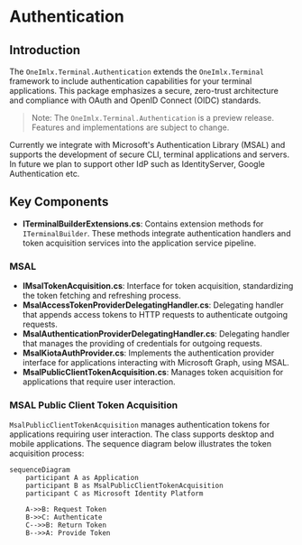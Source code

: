 # Authentication

## Introduction

The `OneImlx.Terminal.Authentication` extends the `OneImlx.Terminal` framework to include authentication capabilities for your terminal applications. This package emphasizes a secure, zero-trust architecture and compliance with OAuth and OpenID Connect (OIDC) standards.

> Note: The `OneImlx.Terminal.Authentication` is a preview release. Features and implementations are subject to change.

Currently we integrate with Microsoft's Authentication Library (MSAL) and supports the development of secure CLI, terminal applications and servers. In future we plan to support other IdP such as IdentityServer, Google Authentication etc.

## Key Components

- **ITerminalBuilderExtensions.cs**: Contains extension methods for `ITerminalBuilder`. These methods integrate authentication handlers and token acquisition services into the application service pipeline.

### MSAL
- **IMsalTokenAcquisition.cs**: Interface for token acquisition, standardizing the token fetching and refreshing process.
- **MsalAccessTokenProviderDelegatingHandler.cs**: Delegating handler that appends access tokens to HTTP requests to authenticate outgoing requests.
- **MsalAuthenticationProviderDelegatingHandler.cs**: Delegating handler that manages the providing of credentials for outgoing requests.
- **MsalKiotaAuthProvider.cs**: Implements the authentication provider interface for applications interacting with Microsoft Graph, using MSAL.
- **MsalPublicClientTokenAcquisition.cs**: Manages token acquisition for applications that require user interaction.

### MSAL Public Client Token Acquisition

`MsalPublicClientTokenAcquisition` manages authentication tokens for applications requiring user interaction. The class supports desktop and mobile applications. The sequence diagram below illustrates the token acquisition process:

```mermaid
sequenceDiagram
    participant A as Application
    participant B as MsalPublicClientTokenAcquisition
    participant C as Microsoft Identity Platform

    A->>B: Request Token
    B->>C: Authenticate
    C-->>B: Return Token
    B-->>A: Provide Token
```
